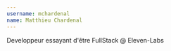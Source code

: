 ```yaml
---
username: mchardenal
name: Matthieu Chardenal
---
```


Developpeur essayant d'être FullStack @ Eleven-Labs
